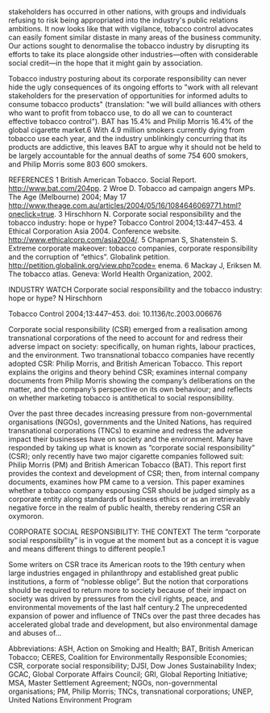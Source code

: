 stakeholders has occurred in other nations, with groups and individuals refusing to risk being appropriated into the industry's public relations ambitions. It now looks like that with vigilance, tobacco control advocates can easily foment similar distaste in many areas of the business community. Our actions sought to denormalise the tobacco industry by disrupting its efforts to take its place alongside other industries—often with considerable social credit—in the hope that it might gain by association.

Tobacco industry posturing about its corporate responsibility can never hide the ugly consequences of its ongoing efforts to "work with all relevant stakeholders for the preservation of opportunities for informed adults to consume tobacco products" (translation: "we will build alliances with others who want to profit from tobacco use, to do all we can to counteract effective tobacco control"). BAT has 15.4% and Philip Morris 16.4% of the global cigarette market.6 With 4.9 million smokers currently dying from tobacco use each year, and the industry unblinkingly concurring that its products are addictive, this leaves BAT to argue why it should not be held to be largely accountable for the annual deaths of some 754 600 smokers, and Philip Morris some 803 600 smokers.

REFERENCES
1 British American Tobacco. Social Report. http://www.bat.com/204pp.
2 Wroe D. Tobacco ad campaign angers MPs. The Age (Melbourne) 2004; May 17 http://www.theage.com.au/articles/2004/05/16/1084646069771.html?oneclick=true.
3 Hirschhorn N. Corporate social responsibility and the tobacco industry: hope or hype? Tobacco Control 2004;13:447–453.
4 Ethical Corporation Asia 2004. Conference website. http://www.ethicalcorp.com/asia2004/.
5 Chapman S, Shatenstein S. Extreme corporate makeover: tobacco companies, corporate responsibility and the corruption of “ethics”. Globalink petition. http://petition.globalink.org/view.php?code= enema.
6 Mackay J, Eriksen M. The tobacco atlas. Geneva: World Health Organization, 2002.

INDUSTRY WATCH
Corporate social responsibility and the tobacco industry: hope or hype?
N Hirschhorn

Tobacco Control 2004;13:447–453. doi: 10.1136/tc.2003.006676

Corporate social responsibility (CSR) emerged from a realisation among transnational corporations of the need to account for and redress their adverse impact on society: specifically, on human rights, labour practices, and the environment. Two transnational tobacco companies have recently adopted CSR: Philip Morris, and British American Tobacco. This report explains the origins and theory behind CSR; examines internal company documents from Philip Morris showing the company’s deliberations on the matter, and the company’s perspective on its own behaviour; and reflects on whether marketing tobacco is antithetical to social responsibility.

Over the past three decades increasing pressure from non-governmental organisations (NGOs), governments and the United Nations, has required transnational corporations (TNCs) to examine and redress the adverse impact their businesses have on society and the environment. Many have responded by taking up what is known as “corporate social responsibility” (CSR); only recently have two major cigarette companies followed suit: Philip Morris (PM) and British American Tobacco (BAT). This report first provides the context and development of CSR; then, from internal company documents, examines how PM came to a version. This paper examines whether a tobacco company espousing CSR should be judged simply as a corporate entity along standards of business ethics or as an irretrievably negative force in the realm of public health, thereby rendering CSR an oxymoron.

CORPORATE SOCIAL RESPONSIBILITY: THE CONTEXT
The term “corporate social responsibility” is in vogue at the moment but as a concept it is vague and means different things to different people.1

Some writers on CSR trace its American roots to the 19th century when large industries engaged in philanthropy and established great public institutions, a form of “noblesse oblige”. But the notion that corporations should be required to return more to society because of their impact on society was driven by pressures from the civil rights, peace, and environmental movements of the last half century.2 The unprecedented expansion of power and influence of TNCs over the past three decades has accelerated global trade and development, but also environmental damage and abuses of...

Abbreviations: ASH, Action on Smoking and Health; BAT, British American Tobacco; CERES, Coalition for Environmentally Responsible Economies; CSR, corporate social responsibility; DJSI, Dow Jones Sustainability Index; GCAC, Global Corporate Affairs Council; GRI, Global Reporting Initiative; MSA, Master Settlement Agreement; NGOs, non-governmental organisations; PM, Philip Morris; TNCs, transnational corporations; UNEP, United Nations Environment Program